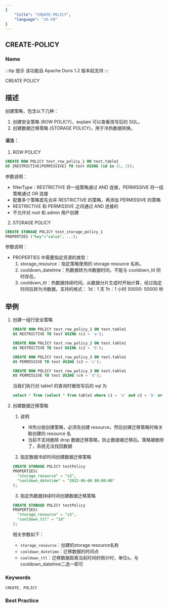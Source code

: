 ```yaml
---
{
    "title": "CREATE-POLICY",
    "language": "zh-CN"
}
---
```


## CREATE-POLICY

### Name
:::tip 提示
该功能自 Apache Doris  1.2 版本起支持
:::


CREATE POLICY



## 描述

创建策略，包含以下几种：

1. 创建安全策略 (ROW POLICY)，explain 可以查看改写后的 SQL。
2. 创建数据迁移策略 (STORAGE POLICY)，用于冷热数据转换。

#### 语法：

1. ROW POLICY
```sql
CREATE ROW POLICY test_row_policy_1 ON test.table1 
AS {RESTRICTIVE|PERMISSIVE} TO test USING (id in (1, 2));
```
参数说明：

- filterType：RESTRICTIVE 将一组策略通过 AND 连接，PERMISSIVE 将一组策略通过 OR 连接
- 配置多个策略首先合并 RESTRICTIVE 的策略，再添加 PERMISSIVE 的策略
- RESTRICTIVE 和 PERMISSIVE 之间通过 AND 连接的
- 不允许对 root 和 admin 用户创建

2. STORAGE POLICY
```sql
CREATE STORAGE POLICY test_storage_policy_1
PROPERTIES ("key"="value", ...);
```
参数说明：
- PROPERTIES 中需要指定资源的类型：
    1. storage_resource：指定策略使用的 storage resource 名称。
    2. cooldown_datetime：热数据转为冷数据时间，不能与 cooldown_ttl 同时存在。
    3. cooldown_ttl：热数据持续时间。从数据分片生成时开始计算，经过指定时间后转为冷数据。支持的格式：
        1d：1 天
        1h：1 小时
        50000: 50000 秒

## 举例

1. 创建一组行安全策略

   ```sql
   CREATE ROW POLICY test_row_policy_1 ON test.table1 
   AS RESTRICTIVE TO test USING (c1 = 'a');
   ```
   ```sql
   CREATE ROW POLICY test_row_policy_2 ON test.table1 
   AS RESTRICTIVE TO test USING (c2 = 'b');
   ```
   ```sql
   CREATE ROW POLICY test_row_policy_3 ON test.table1 
   AS PERMISSIVE TO test USING (c3 = 'c');
   ```
   ```sql
   CREATE ROW POLICY test_row_policy_3 ON test.table1 
   AS PERMISSIVE TO test USING (c4 = 'd');
   ```

   当我们执行对 table1 的查询时被改写后的 sql 为

   ```sql
   select * from (select * from table1 where c1 = 'a' and c2 = 'b' or c3 = 'c' or c4 = 'd')
   ```
2. 创建数据迁移策略
    1. 说明
        - 冷热分层创建策略，必须先创建 resource，然后创建迁移策略时候关联创建的 resource 名
        - 当前不支持删除 drop 数据迁移策略，防止数据被迁移后。策略被删除了，系统无法找回数据
   
    2. 指定数据冷却时间创建数据迁移策略
    ```sql
    CREATE STORAGE POLICY testPolicy
    PROPERTIES(
      "storage_resource" = "s3",
      "cooldown_datetime" = "2022-06-08 00:00:00"
    );
    ```
    3. 指定热数据持续时间创建数据迁移策略
    ```sql
    CREATE STORAGE POLICY testPolicy
    PROPERTIES(
      "storage_resource" = "s3",
      "cooldown_ttl" = "1d"
    );
    ```
    相关参数如下：
    - `storage_resource`：创建的storage resource名称
    - `cooldown_datetime`：迁移数据的时间点
    - `cooldown_ttl`：迁移数据距离当前时间的倒计时，单位s。与cooldown_datetime二选一即可

### Keywords

    CREATE, POLICY

### Best Practice

